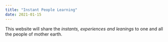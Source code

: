 ```yaml
---
title: "Instant People Learning"
date: 2021-01-15
---
```

This website will share the *instants, experiences and leanings* to one and all the people of mother earth.
